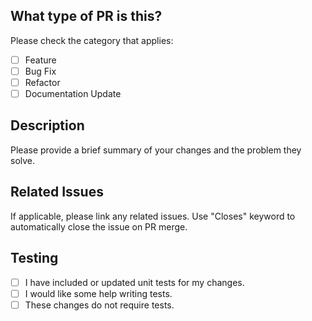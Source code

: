 <!--
Before submitting your pull request, please ensure you've done the following:
- [ ] Reviewed the guidelines for contributing to this repository.
- [ ] Checked for duplicate pull requests that might already be open.
- [ ] Used clear, concise and meaningful commit messages.
- [ ] Updated any relevant documentation.
-->

## What type of PR is this?

Please check the category that applies:

- [ ] Feature
- [ ] Bug Fix
- [ ] Refactor
- [ ] Documentation Update

## Description

Please provide a brief summary of your changes and the problem they solve.

## Related Issues

If applicable, please link any related issues. Use "Closes" keyword to automatically close the issue on PR merge.

## Testing

- [ ] I have included or updated unit tests for my changes.
- [ ] I would like some help writing tests.
- [ ] These changes do not require tests.
